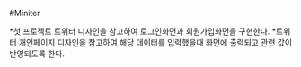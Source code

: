 #Miniter

*첫 프로젝트 트위터 디자인을 참고하여 로그인화면과 회원가입화면을 구현한다.
*트위터 개인페이지 디자인을 참고하여 해당 데이터를 입력했을때 화면에 출력되고 관련 값이 반영되도록 한다.
